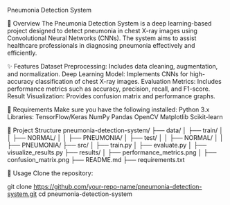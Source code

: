 Pneumonia Detection System

📜 Overview
The Pneumonia Detection System is a deep learning-based project designed to detect pneumonia in chest X-ray images using Convolutional Neural Networks (CNNs). The system aims to assist healthcare professionals in diagnosing pneumonia effectively and efficiently.


✨ Features
Dataset Preprocessing: Includes data cleaning, augmentation, and normalization.
Deep Learning Model: Implements CNNs for high-accuracy classification of chest X-ray images.
Evaluation Metrics: Includes performance metrics such as accuracy, precision, recall, and F1-score.
Result Visualization: Provides confusion matrix and performance graphs.


🔧 Requirements
Make sure you have the following installed:
Python 3.x
Libraries:
TensorFlow/Keras
NumPy
Pandas
OpenCV
Matplotlib
Scikit-learn



📂 Project Structure
pneumonia-detection-system/
├── data/
│   ├── train/
│   │   ├── NORMAL/
│   │   ├── PNEUMONIA/
│   ├── test/
│   │   ├── NORMAL/
│   │   ├── PNEUMONIA/
├── src/
│   ├── train.py
│   ├── evaluate.py
│   ├── visualize_results.py
├── results/
│   ├── performance_metrics.png
│   ├── confusion_matrix.png
├── README.md
├── requirements.txt


🚀 Usage
Clone the repository:

git clone https://github.com/your-repo-name/pneumonia-detection-system.git
cd pneumonia-detection-system



